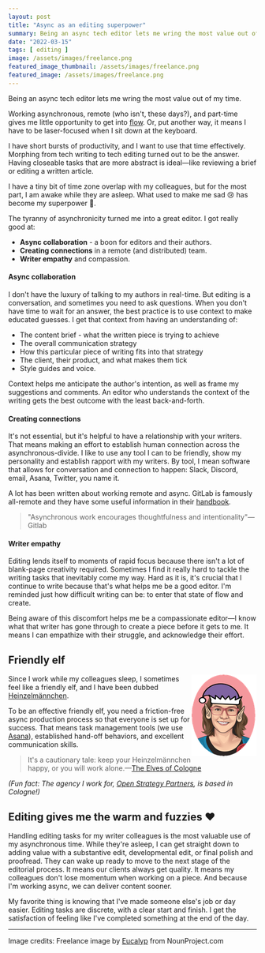 ```yaml
---
layout: post
title: "Async as an editing superpower"
summary: Being an async tech editor lets me wring the most value out of my time.
date: "2022-03-15"
tags: [ editing ]
image: /assets/images/freelance.png
featured_image_thumbnail: /assets/images/freelance.png
featured_image: /assets/images/freelance.png
---
```



Being an async tech editor lets me wring the most value out of my time.

Working asynchronous, remote (who isn't, these days?), and part-time gives me little opportunity to get into [flow](https://en.wikipedia.org/wiki/Flow_(psychology)). 
Or, put another way, it means I have to be laser-focused when I sit down at the keyboard. 

I have short bursts of productivity, and I want to use that time effectively. Morphing from tech writing to tech editing turned out to be the answer. Having closeable tasks that are more abstract is ideal—like reviewing a brief or editing a written article.

I have a tiny bit of time zone overlap with my colleagues, but for the most part, I am awake while they are asleep. What used to make me sad 😢 has become my superpower 🚀.  

The tyranny of asynchronicity turned me into a great editor. I got really good at:

* **Async collaboration** - a boon for editors and their authors.
* **Creating connections** in a remote (and distributed) team.
* **Writer empathy** and compassion.


#### Async collaboration

I don't have the luxury of talking to my authors in real-time. But editing is a conversation, and sometimes you need to ask questions. When you don't have time to wait for an answer, the best practice is to use context to make educated guesses. I get that context from having an understanding of:

* The content brief - what the written piece is trying to achieve
* The overall communication strategy
* How this particular piece of writing fits into that strategy
* The client, their product, and what makes them tick 
* Style guides and voice.

Context helps me anticipate the author's intention, as well as frame my suggestions and comments. An editor who understands the context of the writing gets the best outcome with the least back-and-forth.


#### Creating connections

It's not essential, but it's helpful to have a relationship with your writers. That means making an effort to establish human connection across the asynchronous-divide. I 
like to use any tool I can to be friendly, show my personality and establish rapport with my writers. By tool, I mean software that allows for conversation and connection to happen: Slack, Discord, email, Asana, Twitter, you name it.

A lot has been written about working remote 
and async. GitLab is famously all-remote and they have some useful information in their [handbook](https://about.gitlab.com/company/culture/all-remote/asynchronous/).

> "Asynchronous work encourages thoughtfulness and intentionality"—Gitlab


#### Writer empathy

Editing lends itself to moments of rapid focus because there isn't a lot of blank-page creativity required. Sometimes I find it really hard to tackle the writing tasks that inevitably come my way. Hard as it is, it's crucial that I continue to write because that's what helps me be a good editor.
 I'm reminded just how difficult writing can be: to enter that state of flow and create. 

Being aware of this discomfort helps me be a compassionate editor—I know what
that writer has gone through to create a piece before it gets to me. It means I can empathize with their struggle, and acknowledge their effort.


## Friendly elf

<img src="/assets/images/flicstarelf.png" align="right"/>

Since I work while my colleagues sleep, I sometimes feel like a friendly elf, and I have been dubbed [Heinzelmännchen](https://en.wikipedia.org/wiki/Heinzelm%C3%A4nnchen). 

To be an effective friendly elf, you need a friction-free async production process so that everyone is set up for success. That means task management tools (we use [Asana](https://asana.com/)), established hand-off behaviors, and excellent communication skills.

> It's a cautionary tale: keep your Heinzelmännchen happy, or you will work alone.—[The Elves of Cologne](https://germangirlinamerica.com/heinzelmannchen-the-elves-of-cologne/)

_(Fun fact: The agency I work for, [Open Strategy Partners](https://openstrategypartners.com/), is based in Cologne!)_


## Editing gives me the warm and fuzzies ♥

Handling editing tasks for my writer colleagues is the most valuable use 
of my asynchronous time. While they're asleep, I can get straight down to adding value with a substantive edit, developmental edit, or final polish and proofread. They can wake up ready to move to the next stage of 
the editorial process. It means our clients always get quality. It means my colleagues 
don't lose momentum when working on a piece. And because I'm working async, we can deliver content sooner.

My favorite thing is knowing that I've made someone else's job or day easier. Editing tasks are discrete, with a clear start and finish. I get the satisfaction of feeling like I've completed something at the end of the day.   

---

Image credits: Freelance image by [Eucalyp](https://thenounproject.com/eucalyp/) from NounProject.com

